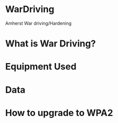# WarDriving
Amherst War driving/Hardening 

# What is War Driving?

# Equipment Used

# Data

# How to upgrade to WPA2 
